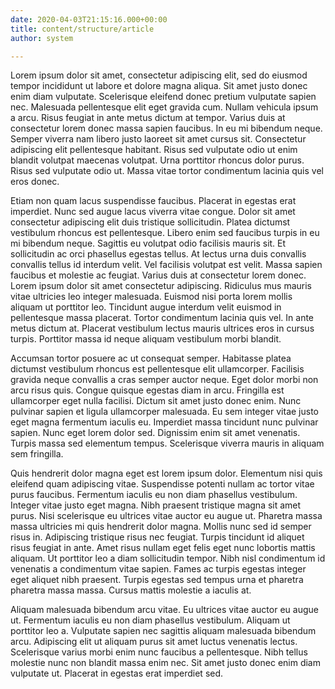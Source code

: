 ```yaml
---
date: 2020-04-03T21:15:16.000+00:00
title: content/structure/article
author: system

---
```

Lorem ipsum dolor sit amet, consectetur adipiscing elit, sed do eiusmod tempor incididunt ut labore et dolore magna aliqua. Sit amet justo donec enim diam vulputate. Scelerisque eleifend donec pretium vulputate sapien nec. Malesuada pellentesque elit eget gravida cum. Nullam vehicula ipsum a arcu. Risus feugiat in ante metus dictum at tempor. Varius duis at consectetur lorem donec massa sapien faucibus. In eu mi bibendum neque. Semper viverra nam libero justo laoreet sit amet cursus sit. Consectetur adipiscing elit pellentesque habitant. Risus sed vulputate odio ut enim blandit volutpat maecenas volutpat. Urna porttitor rhoncus dolor purus. Risus sed vulputate odio ut. Massa vitae tortor condimentum lacinia quis vel eros donec.

Etiam non quam lacus suspendisse faucibus. Placerat in egestas erat imperdiet. Nunc sed augue lacus viverra vitae congue. Dolor sit amet consectetur adipiscing elit duis tristique sollicitudin. Platea dictumst vestibulum rhoncus est pellentesque. Libero enim sed faucibus turpis in eu mi bibendum neque. Sagittis eu volutpat odio facilisis mauris sit. Et sollicitudin ac orci phasellus egestas tellus. At lectus urna duis convallis convallis tellus id interdum velit. Vel facilisis volutpat est velit. Massa sapien faucibus et molestie ac feugiat. Varius duis at consectetur lorem donec. Lorem ipsum dolor sit amet consectetur adipiscing. Ridiculus mus mauris vitae ultricies leo integer malesuada. Euismod nisi porta lorem mollis aliquam ut porttitor leo. Tincidunt augue interdum velit euismod in pellentesque massa placerat. Tortor condimentum lacinia quis vel. In ante metus dictum at. Placerat vestibulum lectus mauris ultrices eros in cursus turpis. Porttitor massa id neque aliquam vestibulum morbi blandit.

Accumsan tortor posuere ac ut consequat semper. Habitasse platea dictumst vestibulum rhoncus est pellentesque elit ullamcorper. Facilisis gravida neque convallis a cras semper auctor neque. Eget dolor morbi non arcu risus quis. Congue quisque egestas diam in arcu. Fringilla est ullamcorper eget nulla facilisi. Dictum sit amet justo donec enim. Nunc pulvinar sapien et ligula ullamcorper malesuada. Eu sem integer vitae justo eget magna fermentum iaculis eu. Imperdiet massa tincidunt nunc pulvinar sapien. Nunc eget lorem dolor sed. Dignissim enim sit amet venenatis. Turpis massa sed elementum tempus. Scelerisque viverra mauris in aliquam sem fringilla.

Quis hendrerit dolor magna eget est lorem ipsum dolor. Elementum nisi quis eleifend quam adipiscing vitae. Suspendisse potenti nullam ac tortor vitae purus faucibus. Fermentum iaculis eu non diam phasellus vestibulum. Integer vitae justo eget magna. Nibh praesent tristique magna sit amet purus. Nisi scelerisque eu ultrices vitae auctor eu augue ut. Pharetra massa massa ultricies mi quis hendrerit dolor magna. Mollis nunc sed id semper risus in. Adipiscing tristique risus nec feugiat. Turpis tincidunt id aliquet risus feugiat in ante. Amet risus nullam eget felis eget nunc lobortis mattis aliquam. Ut porttitor leo a diam sollicitudin tempor. Nibh nisl condimentum id venenatis a condimentum vitae sapien. Fames ac turpis egestas integer eget aliquet nibh praesent. Turpis egestas sed tempus urna et pharetra pharetra massa massa. Cursus mattis molestie a iaculis at.

Aliquam malesuada bibendum arcu vitae. Eu ultrices vitae auctor eu augue ut. Fermentum iaculis eu non diam phasellus vestibulum. Aliquam ut porttitor leo a. Vulputate sapien nec sagittis aliquam malesuada bibendum arcu. Adipiscing elit ut aliquam purus sit amet luctus venenatis lectus. Scelerisque varius morbi enim nunc faucibus a pellentesque. Nibh tellus molestie nunc non blandit massa enim nec. Sit amet justo donec enim diam vulputate ut. Placerat in egestas erat imperdiet sed.